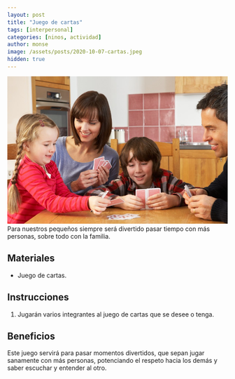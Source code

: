 ```yaml
---
layout: post
title: "Juego de cartas"
tags: [interpersonal]
categories: [ninos, actividad]
author: monse
image: /assets/posts/2020-10-07-cartas.jpeg
hidden: true
---
```

![Actividad de cartas](/assets/posts/2020-10-07-cartas.jpeg)<br/> 
Para nuestros pequeños siempre será divertido pasar tiempo con más personas, sobre todo con la familia. 
 
## Materiales 
- Juego de cartas.

## Instrucciones 
1. Jugarán varios integrantes al juego de cartas que se desee o tenga.

## Beneficios 
Este juego servirá para pasar momentos divertidos, que sepan jugar sanamente con más personas, potenciando el respeto hacia los demás y saber escuchar y entender al otro. 
